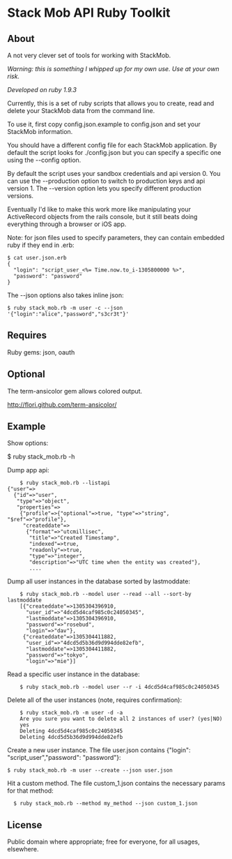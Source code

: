 # Stack Mob API Ruby Toolkit

## About

A not very clever set of tools for working with StackMob.

_Warning: this is something I whipped up for my own use. Use at your own risk._

_Developed on ruby 1.9.3_

Currently, this is a set of ruby scripts that allows you to create, read and delete your 
StackMob data from the command line.

To use it, first copy config.json.example to config.json and set your StackMob information.

You should have a different config file for each StackMob application. By default the
script looks for ./config.json but you can specify a specific one using the --config option.

By default the script uses your sandbox credentials and api version 0. You can use 
the --production option to switch to production keys and api version 1. The --version
option lets you specify different production versions.

Eventually I'd like to make this work more like manipulating your ActiveRecord objects from
the rails console, but it still beats doing everything through a browser or iOS app.

Note: for json files used to specify parameters, they can contain embedded ruby if
they end in .erb:

    $ cat user.json.erb
    {
      "login": "script_user_<%= Time.now.to_i-1305800000 %>",
      "password": "password"
    }

The --json options also takes inline json:

    $ ruby stack_mob.rb -m user -c --json '{"login":"alice","password","s3cr3t"}'

## Requires

Ruby gems: json, oauth

## Optional

The term-ansicolor gem allows colored output.

http://flori.github.com/term-ansicolor/

## Example

Show options:

$ ruby stack_mob.rb -h

Dump app api:

		$ ruby stack_mob.rb --listapi
    {"user"=>
      {"id"=>"user",
       "type"=>"object",
       "properties"=>
        {"profile"=>{"optional"=>true, "type"=>"string", "$ref"=>"profile"},
         "createddate"=>
          {"format"=>"utcmillisec",
           "title"=>"Created Timestamp",
           "indexed"=>true,
           "readonly"=>true,
           "type"=>"integer",
           "description"=>"UTC time when the entity was created"},
           ....

Dump all user instances in the database sorted by lastmoddate:

		$ ruby stack_mob.rb --model user --read --all --sort-by lastmoddate
		[{"createddate"=>1305304396910,
		  "user_id"=>"4dcd5d4caf985c0c24050345",
		  "lastmoddate"=>1305304396910,
		  "password"=>"rosebud",
		  "login"=>"dav"},
		 {"createddate"=>1305304411882,
		  "user_id"=>"4dcd5d5b36d9d994dde82efb",
		  "lastmoddate"=>1305304411882,
		  "password"=>"tokyo",
		  "login"=>"mie"}]

Read a specific user instance in the database:

		$ ruby stack_mob.rb --model user --r -i 4dcd5d4caf985c0c24050345

Delete all of the user instances (note, requires confirmation):

		$ ruby stack_mob.rb -m user -d -a
		Are you sure you want to delete all 2 instances of user? (yes|NO)
		yes
		Deleting 4dcd5d4caf985c0c24050345
		Deleting 4dcd5d5b36d9d994dde82efb

Create a new user instance. The file user.json contains {"login": "script_user","password": "password"}:

    $ ruby stack_mob.rb -m user --create --json user.json 

Hit a custom method. The file custom_1.json contains the necessary params for that method:

      $ ruby stack_mob.rb --method my_method --json custom_1.json 

## License

Public domain where appropriate; free for everyone, for all usages, elsewhere.
